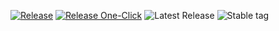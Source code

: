 [![Release](https://img.shields.io/github/v/release/dh1293-hub/kobong-orchestrator?display_name=tag&sort=semver)](https://github.com/dh1293-hub/kobong-orchestrator/releases/tag/v0.1.35)
[![Release One-Click](https://github.com/dh1293-hub/kobong-orchestrator/actions/workflows/release-one.yml/badge.svg)](…/actions/workflows/release-one.yml)
![Latest Release](https://img.shields.io/github/v/release/dh1293-hub/kobong-orchestrator?display_name=tag)
![Stable tag](https://img.shields.io/badge/tag-stable-blue)




























